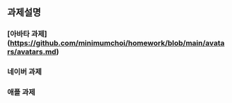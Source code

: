 ## 과제설명

### [아바타 과제] (https://github.com/minimumchoi/homework/blob/main/avatars/avatars.md)


### 네이버 과제


### 애플 과제
